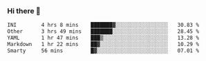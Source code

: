 ### Hi there 👋

<!--
**urzz/urzz** is a ✨ _special_ ✨ repository because its `README.md` (this file) appears on your GitHub profile.

Here are some ideas to get you started:

- 🔭 I’m currently working on ...
- 🌱 I’m currently learning ...
- 👯 I’m looking to collaborate on ...
- 🤔 I’m looking for help with ...
- 💬 Ask me about ...
- 📫 How to reach me: ...
- 😄 Pronouns: ...
- ⚡ Fun fact: ...
-->

<!--START_SECTION:waka-->

```txt
INI        4 hrs 8 mins    ███████▓░░░░░░░░░░░░░░░░░   30.83 %
Other      3 hrs 49 mins   ███████░░░░░░░░░░░░░░░░░░   28.45 %
YAML       1 hr 47 mins    ███▒░░░░░░░░░░░░░░░░░░░░░   13.28 %
Markdown   1 hr 22 mins    ██▓░░░░░░░░░░░░░░░░░░░░░░   10.29 %
Smarty     56 mins         █▓░░░░░░░░░░░░░░░░░░░░░░░   07.01 %
```

<!--END_SECTION:waka-->
